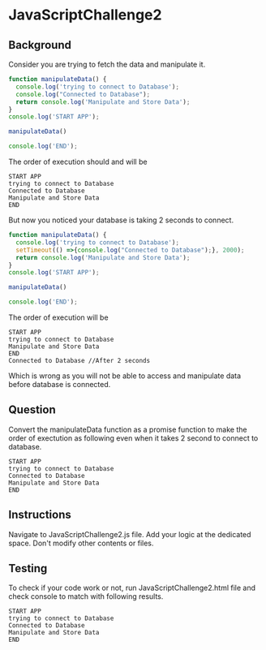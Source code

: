 # JavaScriptChallenge2

## Background

Consider you are trying to fetch the data and manipulate it.

```javascript
function manipulateData() {
  console.log('trying to connect to Database');
  console.log("Connected to Database");
  return console.log('Manipulate and Store Data');
}
console.log('START APP');

manipulateData()

console.log('END');
```

The order of execution should and will be

```console
START APP
trying to connect to Database
Connected to Database
Manipulate and Store Data
END
```

But now you noticed your database is taking 2 seconds to connect.

```javascript
function manipulateData() {
  console.log('trying to connect to Database');
  setTimeout(() =>{console.log("Connected to Database");}, 2000);
  return console.log('Manipulate and Store Data');
}
console.log('START APP');

manipulateData()

console.log('END');
```

The order of execution will be

```console
START APP
trying to connect to Database
Manipulate and Store Data
END
Connected to Database //After 2 seconds
```

Which is wrong as you will not be able to access and manipulate data before database is connected.

## Question

Convert the manipulateData function as a promise function to make the order of exectution as following even when it takes 2 second to connect to database.

```console
START APP
trying to connect to Database
Connected to Database
Manipulate and Store Data
END
```

## Instructions

Navigate to JavaScriptChallenge2.js file. Add your logic at the dedicated space. Don't modify other contents or files.

## Testing

To check if your code work or not, run JavaScriptChallenge2.html file and check console to match with following results.

```console
START APP
trying to connect to Database
Connected to Database
Manipulate and Store Data
END
```
